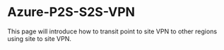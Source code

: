 # Azure-P2S-S2S-VPN
This page will introduce how to transit point to site VPN to other regions using site to site VPN. 

